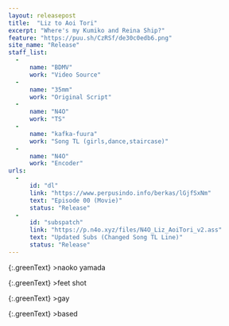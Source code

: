 ```yaml
---
layout: releasepost
title:  "Liz to Aoi Tori"
excerpt: "Where's my Kumiko and Reina Ship?"
feature: "https://puu.sh/CzRSf/de30c0edb6.png"
site_name: "Release"
staff_list:
  - 
      name: "BDMV"
      work: "Video Source"
  - 
      name: "35mm"
      work: "Original Script"
  - 
      name: "N4O"
      work: "TS"
  - 
      name: "kafka-fuura"
      work: "Song TL (girls,dance,staircase)"
  - 
      name: "N4O"
      work: "Encoder"
urls:
  - 
      id: "dl"
      link: "https://www.perpusindo.info/berkas/lGjfSxNm"
      text: "Episode 00 (Movie)"
      status: "Release"
  - 
      id: "subspatch"
      link: "https://p.n4o.xyz/files/N4O_Liz_AoiTori_v2.ass"
      text: "Updated Subs (Changed Song TL Line)"
      status: "Release"
---
```


{:.greenText} 
\>naoko yamada

{:.greenText}
\>feet shot

{:.greenText}
\>gay

{:.greenText}
\>based
